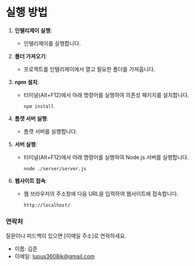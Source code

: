 # 실행 방법

1. **인텔리제이 실행**:
   - 인텔리제이를 실행합니다.

2. **폴더 가져오기**:
   - 프로젝트를 인텔리제이에서 열고 필요한 폴더를 가져옵니다.

3. **npm 설치**:
   - 터미널(Alt+F12)에서 아래 명령어를 실행하여 의존성 패키지를 설치합니다.
     ```
     npm install
     ```

4. **톰캣 서버 실행**:
   - 톰캣 서버를 실행합니다.

5. **서버 실행**:
   - 터미널(Alt+F12)에서 아래 명령어를 실행하여 Node.js 서버를 실행합니다.
     ```
     node ./server/server.js
     ```

6. **웹사이트 접속**:
   - 웹 브라우저의 주소창에 다음 URL을 입력하여 웹사이트에 접속합니다.
     ```
     http://localhost/
     ```

### 연락처

질문이나 피드백이 있으면 [이메일 주소]로 연락하세요.

 - 이름: 김준
 - 이메일: lupus3608jk@gmail.com
